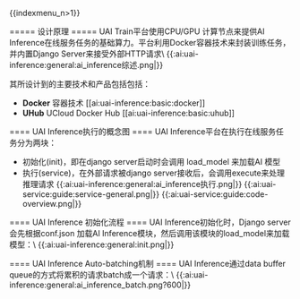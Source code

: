 {{indexmenu_n>1}}

===== 设计原理  =====
UAI Train平台使用CPU/GPU 计算节点来提供AI Inference在线服务任务的基础算力。平台利用Docker容器技术来封装训练任务，并内置Django Server来接受外部HTTP请求\\
{{:ai:uai-inference:general:ai_inference综述.png|}}

其所设计到的主要技术和产品包括包括：
  - **Docker** 容器技术 [[ai:uai-inference:basic:docker]]
  - **UHub** UCloud Docker Hub [[ai:uai-inference:basic:uhub]]

==== UAI Inference执行的概念图 ====
UAI Inference平台在执行在线服务任务分为两块：
  * 初始化(init)，即在django server启动时会调用 load\_model 来加载AI 模型
  * 执行(service)，在外部请求被django server接收后，会调用execute来处理推理请求
{{:ai:uai-inference:general:ai_inference执行.png|}}
{{:ai:uai-service:guide:service-general.png|}}
{{:ai:uai-service:guide:code-overview.png|}}


==== UAI Inference 初始化流程 ====
UAI Inference初始化时，Django server会先根据conf.json 加载AI Inference模块，然后调用该模块的load_model来加载模型：\\
{{:ai:uai-inference:general:init.png|}}

==== UAI Inference Auto-batching机制 ====
UAI Inference通过data buffer queue的方式将累积的请求batch成一个请求：\\
{{:ai:uai-inference:general:ai_inference_batch.png?600|}}